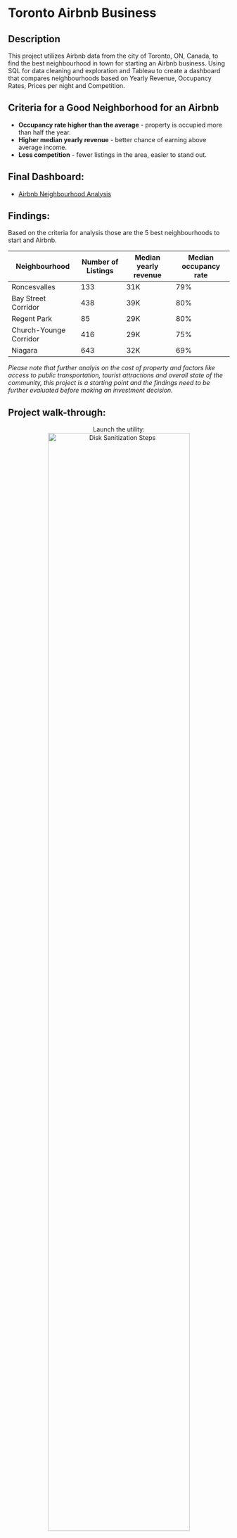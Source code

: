 <h1>Toronto Airbnb Business</h1>

<h2>Description</h2>
This project utilizes Airbnb data from the city of Toronto, ON, Canada, to find the best neighbourhood in town for starting an Airbnb business. Using SQL for data cleaning and exploration and Tableau to create a dashboard that compares neighbourhoods based on Yearly Revenue, Occupancy Rates, Prices per night and Competition.
<br />

<h2>Criteria for a Good Neighborhood for an Airbnb</h2>

- **Occupancy rate higher than the average** - property is occupied more than half the year.
- **Higher median yearly revenue** -  better chance of earning above average income.
- **Less competition** - fewer listings in the area, easier to stand out.

<h2>Final Dashboard:</h2>

- [Airbnb Neighbourhood Analysis](https://public.tableau.com/views/TorontoAirbnbAnalysis_16863412362360/Dashboard1?:language=en-US&:sid=&:redirect=auth&:display_count=n&:origin=viz_share_link)

<h2>Findings:</h2>
Based on the criteria for analysis those are the 5 best neighbourhoods to start and Airbnb.

| Neighbourhood | Number of Listings | Median yearly revenue  | Median occupancy rate |
| ------------- | ------------- | ------------- | ------------- |
| Roncesvalles  | 133 | 31K | 79% |
| Bay Street Corridor   | 438 | 39K | 80% |
| Regent Park  | 85 | 29K | 80% |
| Church-Younge Corridor | 416 | 29K | 75% |
| Niagara | 643 | 32K | 69% |

*Please note that further analyis on the cost of property and factors like access to public transportation, tourist attractions and overall state of the community, this project is a starting point and the findings need to be further evaluated before making an investment decision.*
  
<h2>Project walk-through:</h2>

<p align="center">
Launch the utility: <br/>
<img src="https://i.imgur.com/62TgaWL.png" height="80%" width="80%" alt="Disk Sanitization Steps"/>
<br />
<br />
Select the disk:  <br/>
<img src="https://i.imgur.com/tcTyMUE.png" height="80%" width="80%" alt="Disk Sanitization Steps"/>
<br />
<br />
Enter the number of passes: <br/>
<img src="https://i.imgur.com/nCIbXbg.png" height="80%" width="80%" alt="Disk Sanitization Steps"/>
<br />
<br />
Confirm your selection:  <br/>
<img src="https://i.imgur.com/cdFHBiU.png" height="80%" width="80%" alt="Disk Sanitization Steps"/>
<br />
<br />
Wait for process to complete (may take some time):  <br/>
<img src="https://i.imgur.com/JL945Ga.png" height="80%" width="80%" alt="Disk Sanitization Steps"/>
<br />
<br />
Sanitization complete:  <br/>
<img src="https://i.imgur.com/K71yaM2.png" height="80%" width="80%" alt="Disk Sanitization Steps"/>
<br />
<br />
Observe the wiped disk:  <br/>
<img src="https://i.imgur.com/AeZkvFQ.png" height="80%" width="80%" alt="Disk Sanitization Steps"/>
</p>
